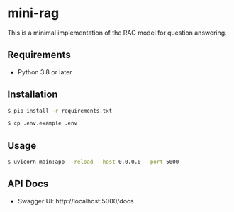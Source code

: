 # mini-rag

This is a minimal implementation of the RAG model for question answering.

## Requirements

- Python 3.8 or later

## Installation

```bash
$ pip install -r requirements.txt

$ cp .env.example .env
```

## Usage

```bash
$ uvicorn main:app --reload --host 0.0.0.0 --port 5000
```

## API Docs

- Swagger UI: http://localhost:5000/docs

